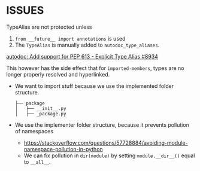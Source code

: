# ISSUES

TypeAlias are not protected unless

1. `from __future__ import annotations` is used
2. The `TypeAlias` is manually added to `autodoc_type_aliases`.

[autodoc: Add support for PEP 613 - Explicit Type Alias #8934](https://github.com/sphinx-doc/sphinx/issues/8934)

This however has the side effect that for `imported-members`, types are no longer properly resolved and hyperlinked.

- We want to import stuff because we use the implemented folder structure.

  ```text
  ├── package
  │   ├── __init__.py
  │   ├── _package.py
  ```

- We use the implementer folder structure, because it prevents pollution of namespaces
  - <https://stackoverflow.com/questions/57728884/avoiding-module-namespace-pollution-in-python>
  - We can fix pollution in `dir(module)` by setting `module.__dir__()` equal to `__all__`.
